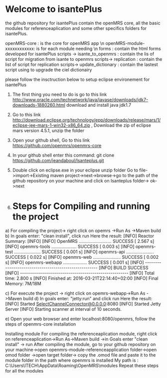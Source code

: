 # Welcome to isantePlus
the github repository for isantePlus contain the openMRS core, all the basic modules for referenceaplication and some other specifics folders for isantePlus.

openMRS-core : is the core for openMRS app \n
openMRS-module-xxxxxxxxxxxx: is for each module needing \n
forms : contain the html forms developed for isantePlus
scripts -> isante_to_openmrs : contain the lis of script for migration from isante to openmrs 
scripts-> replication : contain the list of script for replication 
scripts-> update_dictionary : contain the lastest script using to upgrade the ciel dictionairy 

please follow the insctruction below to setup eclipse environement for isantePlus 

1)	The first thing you need to do is go to this link http://www.oracle.com/technetwork/java/javase/downloads/jdk7-downloads-1880260.html
               download and install java jdk1.7
2)	Go to this link http://download.eclipse.org/technology/epp/downloads/release/mars/1/eclipse-jee-mars-1-win32-x86_64.zip ,  Download the zip of eclipse mars version 4.5.1, unzip the folder
3)	Open your github shell, Go to this link https://github.com/openmrs/openmrs-core
4)	In your github shell enter this command: git clone https://github.com/jeandaboul/Isanteplus.git 
5)	Double click on eclipse.exe in your eclipse unzip folder
Go to file->import->Existing maven project->next->browse->go to the path of the github repository on your machine and click on Isanteplus folder-> ok->next


6)	# Steps for Compiling and running the project
a)	For compiling the project-> right click on opemrs ->Run As ->Maven build
b)	In goals enter: "clean install", click run
Here the result:
[INFO] Reactor Summary:
[INFO] 
[INFO] OpenMRS .......................... SUCCESS [  2.567 s]
[INFO] openmrs-tools .................... SUCCESS [  0.003 s]
[INFO] openmrs-test ..................... SUCCESS [  0.001 s]
[INFO] openmrs-api ...................... SUCCESS [  0.022 s]
[INFO] openmrs-web ...................... SUCCESS [  0.002 s]
[INFO] openmrs-webapp ................... SUCCESS [  0.001 s]
[INFO] ------------------------------------------------------
[INFO] BUILD SUCCESS
[INFO] ------------------------------------------------------
[INFO] Total time: 2.800 s
[INFO] Finished at: 2016-03-21T22:14:40+02:00
[INFO] Final Memory: 7M/18M

c)	For execute the project -> right click on opemrs-webapp->Run As ->Maven build
d)	In goals enter: "jetty:run" and click run
Here the result:
[INFO] Started SelectChannelConnector@0.0.0.0:8080
[INFO] Started Jetty Server
[INFO] Starting scanner at interval of 10 seconds.

e)	Open your web browser and enter localhost:8080/openmrs, follow the steps of openmrs-core installation



Installing module 
For compiling the referenceaplication module, right click on referenceaplication->Run As->Maven build
->in Goals enter "clean install" -> run
After compiling the module, go to your github repository on your machine->open openmrs-module-referenceapplication folder->open omod folder ->open target folder-> copy the .omod file and paste it to the module folder in the path where openmrs is installed
My path is : C:\Users\ITECH\AppData\Roaming\OpenMRS\modules
Repeat these steps for all the modules



